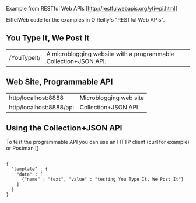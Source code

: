 Example from RESTful Web APIs [http://restfulwebapis.org/ytiwpi.html]


EiffelWeb code for the examples in O'Reilly's "RESTful Web APIs".


You Type It, We Post It
-----------------------
<table>
    <tr>
        <td>/YouTypeIt/</td>
        <td>A microblogging website with a programmable
            Collection+JSON API.</td>
    </tr>
 </table>



Web Site, Programmable API
-------------------------- 

<table>
    <tr>
        <td>http/localhost:8888</td>
        <td>Microblogging web site</td>
    </tr>
    <tr>
        <td>http/localhost:8888/api</td>
        <td>Collection+JSON API</td>
    </tr>
</table>



Using the Collection+JSON API
-----------------------------
To test the programmable API you can use an HTTP client (curl for example) or Postman []
 
<code> 
{
  "template" : {
    "data" : [
      {"name" : "text", "value" : "testing You Type It, We Post It"}
    ]
  }
}
</code>
